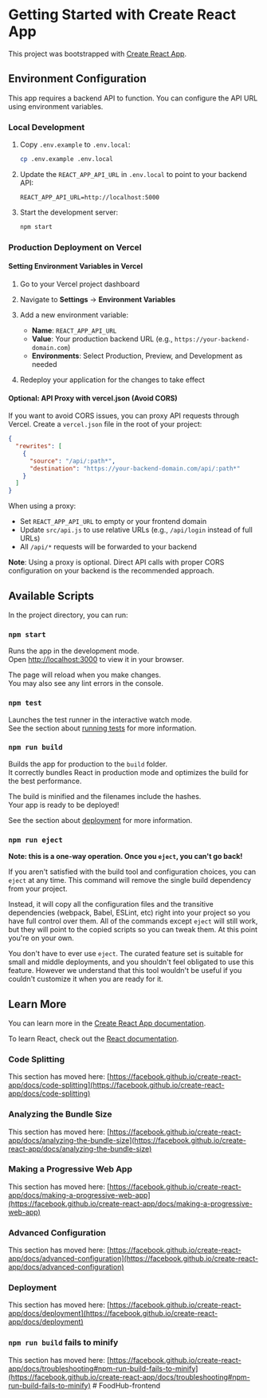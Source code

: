 # Getting Started with Create React App

This project was bootstrapped with [Create React App](https://github.com/facebook/create-react-app).

## Environment Configuration

This app requires a backend API to function. You can configure the API URL using environment variables.

### Local Development

1. Copy `.env.example` to `.env.local`:
   ```bash
   cp .env.example .env.local
   ```

2. Update the `REACT_APP_API_URL` in `.env.local` to point to your backend API:
   ```
   REACT_APP_API_URL=http://localhost:5000
   ```

3. Start the development server:
   ```bash
   npm start
   ```

### Production Deployment on Vercel

#### Setting Environment Variables in Vercel

1. Go to your Vercel project dashboard
2. Navigate to **Settings** → **Environment Variables**
3. Add a new environment variable:
   - **Name**: `REACT_APP_API_URL`
   - **Value**: Your production backend URL (e.g., `https://your-backend-domain.com`)
   - **Environments**: Select Production, Preview, and Development as needed

4. Redeploy your application for the changes to take effect

#### Optional: API Proxy with vercel.json (Avoid CORS)

If you want to avoid CORS issues, you can proxy API requests through Vercel. Create a `vercel.json` file in the root of your project:

```json
{
  "rewrites": [
    {
      "source": "/api/:path*",
      "destination": "https://your-backend-domain.com/api/:path*"
    }
  ]
}
```

When using a proxy:
- Set `REACT_APP_API_URL` to empty or your frontend domain
- Update `src/api.js` to use relative URLs (e.g., `/api/login` instead of full URLs)
- All `/api/*` requests will be forwarded to your backend

**Note**: Using a proxy is optional. Direct API calls with proper CORS configuration on your backend is the recommended approach.

## Available Scripts

In the project directory, you can run:

### `npm start`

Runs the app in the development mode.\
Open [http://localhost:3000](http://localhost:3000) to view it in your browser.

The page will reload when you make changes.\
You may also see any lint errors in the console.

### `npm test`

Launches the test runner in the interactive watch mode.\
See the section about [running tests](https://facebook.github.io/create-react-app/docs/running-tests) for more information.

### `npm run build`

Builds the app for production to the `build` folder.\
It correctly bundles React in production mode and optimizes the build for the best performance.

The build is minified and the filenames include the hashes.\
Your app is ready to be deployed!

See the section about [deployment](https://facebook.github.io/create-react-app/docs/deployment) for more information.

### `npm run eject`

**Note: this is a one-way operation. Once you `eject`, you can't go back!**

If you aren't satisfied with the build tool and configuration choices, you can `eject` at any time. This command will remove the single build dependency from your project.

Instead, it will copy all the configuration files and the transitive dependencies (webpack, Babel, ESLint, etc) right into your project so you have full control over them. All of the commands except `eject` will still work, but they will point to the copied scripts so you can tweak them. At this point you're on your own.

You don't have to ever use `eject`. The curated feature set is suitable for small and middle deployments, and you shouldn't feel obligated to use this feature. However we understand that this tool wouldn't be useful if you couldn't customize it when you are ready for it.

## Learn More

You can learn more in the [Create React App documentation](https://facebook.github.io/create-react-app/docs/getting-started).

To learn React, check out the [React documentation](https://reactjs.org/).

### Code Splitting

This section has moved here: [https://facebook.github.io/create-react-app/docs/code-splitting](https://facebook.github.io/create-react-app/docs/code-splitting)

### Analyzing the Bundle Size

This section has moved here: [https://facebook.github.io/create-react-app/docs/analyzing-the-bundle-size](https://facebook.github.io/create-react-app/docs/analyzing-the-bundle-size)

### Making a Progressive Web App

This section has moved here: [https://facebook.github.io/create-react-app/docs/making-a-progressive-web-app](https://facebook.github.io/create-react-app/docs/making-a-progressive-web-app)

### Advanced Configuration

This section has moved here: [https://facebook.github.io/create-react-app/docs/advanced-configuration](https://facebook.github.io/create-react-app/docs/advanced-configuration)

### Deployment

This section has moved here: [https://facebook.github.io/create-react-app/docs/deployment](https://facebook.github.io/create-react-app/docs/deployment)

### `npm run build` fails to minify

This section has moved here: [https://facebook.github.io/create-react-app/docs/troubleshooting#npm-run-build-fails-to-minify](https://facebook.github.io/create-react-app/docs/troubleshooting#npm-run-build-fails-to-minify)
#   F o o d H u b - f r o n t e n d  
 